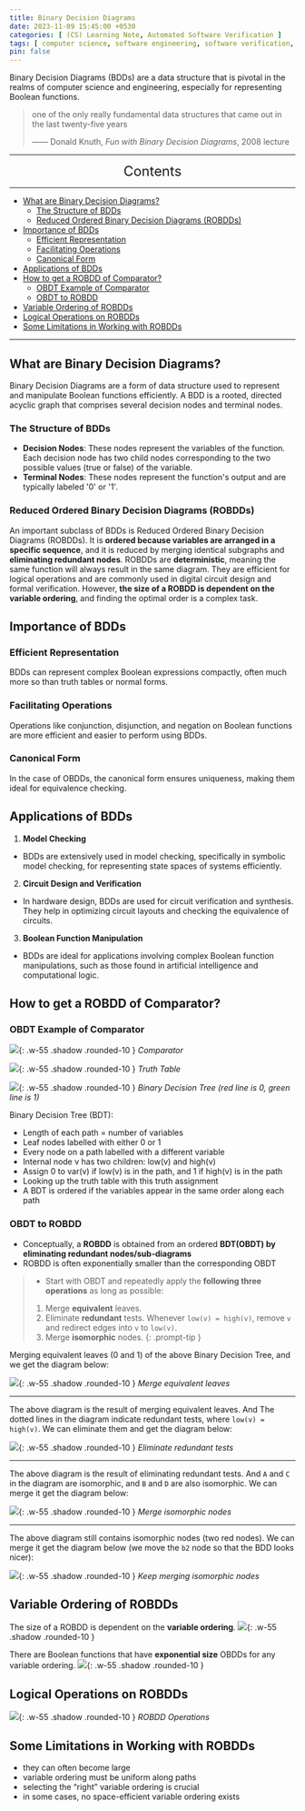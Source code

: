 ```yaml
---
title: Binary Decision Diagrams
date: 2023-11-09 15:45:00 +0530
categories: [ (CS) Learning Note, Automated Software Verification ]
tags: [ computer science, software engineering, software verification, Model Checking, BDDs]
pin: false
---
```


Binary Decision Diagrams (BDDs) are a data structure that is pivotal in the realms of computer science and engineering, especially for representing Boolean functions. 

> one of the only really fundamental data structures that came out in the last twenty-five years
> 
> —— Donald Knuth, _Fun with Binary Decision Diagrams_, 2008 lecture

---
<center><font size='5'> Contents </font></center>

---

<!-- TOC -->
  * [What are Binary Decision Diagrams?](#what-are-binary-decision-diagrams)
    * [The Structure of BDDs](#the-structure-of-bdds)
    * [Reduced Ordered Binary Decision Diagrams (ROBDDs)](#reduced-ordered-binary-decision-diagrams-robdds)
  * [Importance of BDDs](#importance-of-bdds)
    * [Efficient Representation](#efficient-representation)
    * [Facilitating Operations](#facilitating-operations)
    * [Canonical Form](#canonical-form)
  * [Applications of BDDs](#applications-of-bdds)
  * [How to get a ROBDD of Comparator?](#how-to-get-a-robdd-of-comparator)
    * [OBDT Example of Comparator](#obdt-example-of-comparator)
    * [OBDT to ROBDD](#obdt-to-robdd)
  * [Variable Ordering of ROBDDs](#variable-ordering-of-robdds)
  * [Logical Operations on ROBDDs](#logical-operations-on-robdds)
  * [Some Limitations in Working with ROBDDs](#some-limitations-in-working-with-robdds)
<!-- TOC -->

---

## What are Binary Decision Diagrams?

Binary Decision Diagrams are a form of data structure used to represent and manipulate Boolean functions efficiently. A BDD is a rooted, directed acyclic graph that comprises several decision nodes and terminal nodes.

### The Structure of BDDs

- **Decision Nodes**: These nodes represent the variables of the function. Each decision node has two child nodes corresponding to the two possible values (true or false) of the variable.
- **Terminal Nodes**: These nodes represent the function's output and are typically labeled '0' or '1'.

### Reduced Ordered Binary Decision Diagrams (ROBDDs)

An important subclass of BDDs is Reduced Ordered Binary Decision Diagrams (ROBDDs). It is **ordered because variables are arranged in a specific sequence**, and it is reduced by merging identical subgraphs and **eliminating redundant nodes**. ROBDDs are **deterministic**, meaning the same function will always result in the same diagram. They are efficient for logical operations and are commonly used in digital circuit design and formal verification. However, **the size of a ROBDD is dependent on the variable ordering**, and finding the optimal order is a complex task.

## Importance of BDDs

### Efficient Representation

BDDs can represent complex Boolean expressions compactly, often much more so than truth tables or normal forms.

### Facilitating Operations

Operations like conjunction, disjunction, and negation on Boolean functions are more efficient and easier to perform using BDDs.

### Canonical Form

In the case of OBDDs, the canonical form ensures uniqueness, making them ideal for equivalence checking.

## Applications of BDDs

1. **Model Checking**
  - BDDs are extensively used in model checking, specifically in symbolic model checking, for representing state spaces of systems efficiently.
2. **Circuit Design and Verification**
  - In hardware design, BDDs are used for circuit verification and synthesis. They help in optimizing circuit layouts and checking the equivalence of circuits.
3. **Boolean Function Manipulation**
  - BDDs are ideal for applications involving complex Boolean function manipulations, such as those found in artificial intelligence and computational logic.

## How to get a ROBDD of Comparator?

### OBDT Example of Comparator

![](https://i.postimg.cc/Gmv1byv8/bdd1.png){: .w-55 .shadow .rounded-10 }
_Comparator_

![](https://i.postimg.cc/mhf1F9kz/bdd2.png){: .w-55 .shadow .rounded-10 }
_Truth Table_

![](https://i.postimg.cc/6pkwxNq0/bdd3.png){: .w-55 .shadow .rounded-10 }
_Binary Decision Tree (red line is 0, green line is 1)_

Binary Decision Tree (BDT):
- Length of each path = number of variables
- Leaf nodes labelled with either 0 or 1
- Every node on a path labelled with a different variable
- Internal node v has two children: low(v) and high(v)
- Assign 0 to var(v) if low(v) is in the path, and 1 if high(v) is in the path
- Looking up the truth table with this truth assignment
- A BDT is ordered if the variables appear in the same order along each path

### OBDT to ROBDD

- Conceptually, a **ROBDD** is obtained from an ordered **BDT(OBDT) by eliminating redundant nodes/sub-diagrams**
- ROBDD is often exponentially smaller than the corresponding OBDT

>- Start with OBDT and repeatedly apply the **following three operations** as long as possible:
>  1. Merge **equivalent** leaves.
>  2. Eliminate **redundant** tests. Whenever `low(v) = high(v)`, remove `v` and redirect edges into `v` to `low(v)`.
>  3. Merge **isomorphic** nodes.
{: .prompt-tip }

Merging equivalent leaves (0 and 1) of the above Binary Decision Tree, and we get the diagram below:

![](https://i.postimg.cc/9XtV7SM8/bdd4.png){: .w-55 .shadow .rounded-10 }
_Merge equivalent leaves_

---

The above diagram is the result of merging equivalent leaves. And The dotted lines in the diagram indicate redundant tests, where `low(v) = high(v)`. We can eliminate them and get the diagram below:

![](https://i.postimg.cc/NMXJW5Ls/bdd5.png){: .w-55 .shadow .rounded-10 }
_Eliminate redundant tests_

---

The above diagram is the result of eliminating redundant tests. And `A` and `C` in the diagram are isomorphic, and `B` and `D` are also isomorphic. We can merge it get the diagram below:

![](https://i.postimg.cc/PrfG8QP1/bdd6.png){: .w-55 .shadow .rounded-10 }
_Merge isomorphic nodes_

---

The above diagram still contains isomorphic nodes (two red nodes). We can merge it get the diagram below (we move the `b2` node so that the BDD looks nicer):

![](https://i.postimg.cc/8c9Y79cH/bdd7.png){: .w-55 .shadow .rounded-10 }
_Keep merging isomorphic nodes_


## Variable Ordering of ROBDDs

The size of a ROBDD is dependent on the **variable ordering**.
![](https://i.postimg.cc/XJPzDqFL/bdd8.png){: .w-55 .shadow .rounded-10 }

There are Boolean functions that have **exponential size** OBDDs for any variable ordering.
![](https://i.postimg.cc/g069F1qm/bdd9.png){: .w-55 .shadow .rounded-10 }

## Logical Operations on ROBDDs

![](https://i.postimg.cc/bwwgtbs5/bdd10.png){: .w-55 .shadow .rounded-10 }
_ROBDD Operations_

## Some Limitations in Working with ROBDDs

- they can often become large
- variable ordering must be uniform along paths
- selecting the “right” variable ordering is crucial
- in some cases, no space-efficient variable ordering exists
